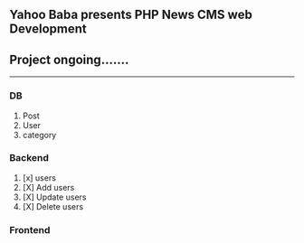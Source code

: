 ## Yahoo Baba presents PHP News CMS web Development

## Project ongoing.......
-----
### DB
1. Post 
2. User
2. category

### Backend
1. [x] users
2. [X] Add users
3. [X] Update users
4. [X] Delete users


### Frontend
